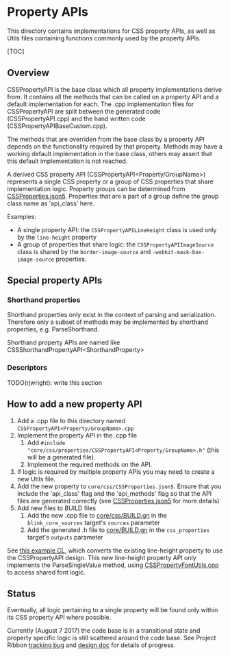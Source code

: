 # Property APIs

This directory contains implementations for CSS property APIs, as well as Utils
files containing functions commonly used by the property APIs.

[TOC]

## Overview

CSSPropertyAPI is the base class which all property implementations derive
from. It contains all the methods that can be called on a property API and a
default implementation for each. The .cpp implementation files for
CSSPropertyAPI are split between the generated code (CSSPropertyAPI.cpp) and the
hand written code (CSSPropertyAPIBaseCustom.cpp).

The methods that are overriden from the base class by a property API depends on
the functionality required by that property. Methods may have a working default
implementation in the base class, others may assert that this default
implementation is not reached.

A derived CSS property API (CSSPropertyAPI<Property/GroupName\>) represents a
single CSS property or a group of CSS properties that share implementation logic.
Property groups can be determined from [CSSProperties.json5](https://cs.chromium.org/chromium/src/third_party/WebKit/Source/core/css/CSSProperties.json5).
Properties that are a part of a group define the group class name as 'api_class'
here.

Examples:

*   A single property API: the `CSSPropertyAPILineHeight` class is used only by
    the `line-height` property
*   A group of properties that share logic: the `CSSPropertyAPIImageSource`
    class is shared by the `border-image-source` and
    `-webkit-mask-box-image-source` properties.

## Special property APIs

### Shorthand properties

Shorthand properties only exist in the context of parsing and serialization.
Therefore only a subset of methods may be implemented by shorthand properties,
e.g. ParseShorthand.

Shorthand property APIs are named like CSSShorthandPropertyAPI<ShorthandProperty\>

### Descriptors

TODO(rjwright): write this section

## How to add a new property API

1.  Add a .cpp file to this directory named
    `CSSPropertyAPI<Property/GroupName>.cpp`
2.  Implement the property API in the .cpp file
    1.  Add `#include "core/css/properties/CSSPropertyAPI<Property/GroupName>.h"`
        (this will be a generated file).
    2.  Implement the required methods on the API.
3.  If logic is required by multiple property APIs you may need to create a new
    Utils file.
4.  Add the new property to `core/css/CSSProperties.json5`. Ensure that you
    include the 'api_class' flag and the 'api_methods' flag so that the API
    files are generated correctly (see
    [CSSProperties.json5](https://cs.chromium.org/chromium/src/third_party/WebKit/Source/core/css/CSSProperties.json5)
    for more details)
5.  Add new files to BUILD files
    1.  Add the new .cpp file to
        [core/css/BUILD.gn](https://codesearch.chromium.org/chromium/src/third_party/WebKit/Source/core/css/BUILD.gn)
        in the `blink_core_sources` target's `sources` parameter
    2.  Add the generated .h file to
        [core/BUILD.gn](https://codesearch.chromium.org/chromium/src/third_party/WebKit/Source/core/BUILD.gn)
        in the `css_properties` target's `outputs` parameter

See [this example CL](https://codereview.chromium.org/2735093005), which
converts the existing line-height property to use the CSSPropertyAPI design.
This new line-height property API only implements the ParseSingleValue method,
using
[CSSPropertyFontUtils.cpp](https://cs.chromium.org/chromium/src/third_party/WebKit/Source/core/css/properties/CSSPropertyFontUtils.h)
to access shared font logic.

## Status

Eventually, all logic pertaining to a single property will be found only
within its CSS property API where possible.

Currently (August 7 2017) the code base is in a transitional state and property
specific logic is still scattered around the code base. See Project Ribbon
[tracking bug](https://bugs.chromium.org/p/chromium/issues/detail?id=545324) and
[design doc](https://docs.google.com/document/d/1ywjUTmnxF5FXlpUTuLpint0w4TdSsjJzdWJqmhNzlss/edit#heading=h.1ckibme4i78b)
for details of progress.
